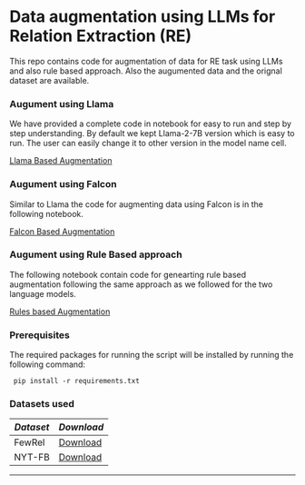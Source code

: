 # Data augmentation using LLMs for Relation Extraction (RE)
This repo contains code for augmentation of data for RE task using LLMs and also rule based approach. Also the augumented data and the orignal dataset are available.

### Augument using Llama

We have provided a complete code in notebook for easy to run and step by step understanding. By default we kept Llama-2-7B version which is easy to run. The user can easily change it to other version in the model name cell.

[Llama Based Augmentation](promptllama.ipynb)

### Augument using Falcon
Similar to Llama the code for augmenting data using Falcon is in the following notebook.

[Falcon Based Augmentation](falconprompt.ipynb)

### Augument using Rule Based approach
The following notebook contain code for genearting rule based augmentation following the same approach as we followed for the two language models.

[Rules based Augmentation](ruelbasedDA.ipynb)


### Prerequisites
The required packages for running the script will be installed by running the following command:
```
 pip install -r requirements.txt
```


### Datasets used

| *Dataset*   | *Download*  |
|-------------|-----------|
|FewRel|[Download](https://www.zhuhao.me/fewrel/)|
|NYT-FB|[Download](http://iesl.cs.umass.edu/riedel/ecml/)|

<hr>
